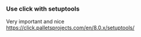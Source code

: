 ### Use click with setuptools

Very important and nice
https://click.palletsprojects.com/en/8.0.x/setuptools/
